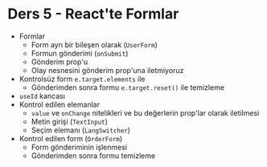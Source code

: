 # Ders 5 - React'te Formlar

- Formlar
  - Form ayrı bir bileşen olarak (`UserForm`)
  - Formun gönderimi (`onSubmit`)
  - Gönderim prop'u
  - Olay nesnesini gönderim prop'una iletmiyoruz
- Kontrolsüz form `e.target.elements` ile
  - Gönderimden sonra formu `e.target.reset()` ile temizleme
- `useId` kancası
- Kontrol edilen elemanlar
  - `value` ve `onChange` nitelikleri ve bu değerlerin prop'lar olarak iletilmesi
  - Metin girişi (`TextInput`)
  - Seçim elemanı (`LangSwitcher`)
- Kontrol edilen form (`OrderForm`)
  - Form gönderiminin işlenmesi
  - Gönderimden sonra formu temizleme
